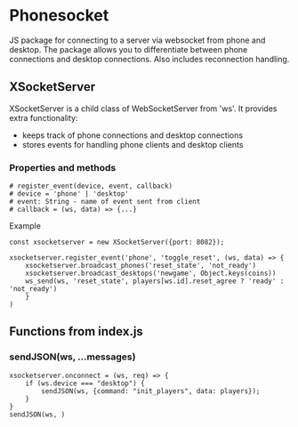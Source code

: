 # Phonesocket
JS package for connecting to a server via websocket from phone and desktop.
The package allows you to differentiate between phone connections and desktop connections.
Also includes reconnection handling.

## XSocketServer
XSocketServer is a child class of WebSocketServer from 'ws'.
It provides extra functionality:
- keeps track of phone connections and desktop connections
- stores events for handling phone clients and desktop clients

### Properties and methods
```
# register_event(device, event, callback)
# device = 'phone' | 'desktop'
# event: String - name of event sent from client
# callback = (ws, data) => {...}
```
Example
```
const xsocketserver = new XSocketServer({port: 8082});

xsocketserver.register_event('phone', 'toggle_reset', (ws, data) => {
    xsocketserver.broadcast_phones('reset_state', 'not_ready')
    xsocketserver.broadcast_desktops('newgame', Object.keys(coins))
    ws_send(ws, 'reset_state', players[ws.id].reset_agree ? 'ready' : 'not_ready')
    }
)
```


## Functions from index.js

### sendJSON(ws, ...messages)
```
xsocketserver.onconnect = (ws, req) => {
    if (ws.device === "desktop") {
        sendJSON(ws, {command: "init_players", data: players});
    }
}
sendJSON(ws, )
```